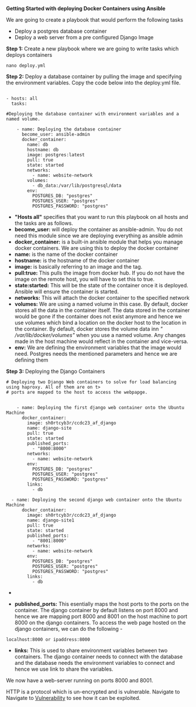 **Getting Started with deploying Docker Containers using Ansible**

We are going to create a playbook that would perform the following tasks
- Deploy a postgres database container 
- Deploy a web server from a pre configured Django Image

**Step 1:**  Create a new playbook where we are going to write tasks which deploys containers

```
nano deploy.yml
```
**Step 2:** Deploy a database container by pulling the image and specifying the environment variables. Copy the code below into the deploy.yml file.

```

- hosts: all
  tasks:

#Deploying the database container with environment variables and a named volume.

    - name: Deploying the database container
      become_user: ansible-admin
      docker_container:
        name: db
        hostname: db
        image: postgres:latest
        pull: true
        state: started
        networks:
          - name: website-network
        volumes:
          - db_data:/var/lib/postgresql/data
        env:
          POSTGRES_DB: "postgres"
          POSTGRES_USER: "postgres"
          POSTGRES_PASSWORD: "postgres"
```

- **"Hosts all"** specifies that you want to run this playbook on all hosts and the tasks are as follows.
- **become_user:** will deploy the container as ansible-admin. You do not need this module since we are deploying everything as ansible admin
- **docker_container:** is a built-in ansible module that helps you manage docker containers. We are using this to deploy the docker container 
- **name:** is the name of the docker container 
- **hostname:**  is the hostname of the docker container
- **image:** is basically referring to an image and the tag.
- **pull:true:**  This pulls the image from docker hub. If you do not have the image on the remote host, you will have to set this to true.
- **state:started:** This will be the state of the container once it is deployed. Ansible will ensure the container is started.
- **networks:** This will  attach the docker container to the specified network
- **volumes:**  We are using a named volume in this case. By default, docker stores all the data in the container itself. The data stored in the container would be gone if the container does not exist anymore and hence we use volumes which bind a location on the docker host to the location in the container. By default, docker stores the volume data inn *" /var/lib/docker/volumes"* when you use a named volume. Any changes made in the host machine would reflect in the container and vice-versa.
- **env:** We are defining the environment variables that the image would need. Postgres needs the mentioned parameters and hence we are defining them


**Step 3:** Deploying the Django Containers  

```
# Deploying two Django Web containers to solve for load balancing using haproxy. All of them are on t>
# ports are mapped to the host to access the webpapge.


    - name: Deploying the first django web container onto the Ubuntu Machine
      docker_container:
        image: sh0rtcyb3r/ccdc23_af_django
        name: django-site
        pull: true
        state: started
        published_ports:
          - "8000:8000"
        networks:
          - name: website-network
        env:
          POSTGRES_DB: "postgres"
          POSTGRES_USER: "postgres"
          POSTGRES_PASSWORD: "postgres"
        links:
          - db

  - name: Deploying the second django web container onto the Ubuntu Machine
      docker_container:
        image: sh0rtcyb3r/ccdc23_af_django
        name: django-site1
        pull: true
        state: started
        published_ports:
          - "8001:8000"
        networks:
          - name: website-network
        env:
          POSTGRES_DB: "postgres"
          POSTGRES_USER: "postgres"
          POSTGRES_PASSWORD: "postgres"
        links:
          - db

```

-


- **published_ports:** This esentially maps the host ports to the ports on the container. The django container by default listens on port 8000 and hence we are mapping port 8000 and 8001 on the host machine to port 8000 on the django containers.  To access the web page hosted on the django containers, we can do the following -

```
localhost:8000 or ipaddress:8000

```


- **links:** This is used to share environment variables between two containers. The django container needs to connect with the database and the database needs the environment variables to connect and hence we use link to share the variables.

We now have a web-server running on ports 8000 and 8001.

HTTP is a protocol which is un-encrypted and is vulnerable. Navigate to Navigate to [Vulnerability](vulnerability.md) to see how it can be exploited.